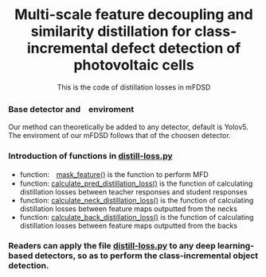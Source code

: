 <h1 align="center">Multi-scale feature decoupling and similarity distillation for class-incremental defect detection of photovoltaic cells</h1>
<p align="center">
This is the code of distillation losses in mFDSD
</p>

### Base detector and　enviroment
Our method can theoretically be added to any detector, default is Yolov5. The enviroment of our mFDSD follows that of the choosen detector.

### Introduction of functions in [distill-loss.py](https://github.com/wsjxdy/mFDSD/blob/master/distill-loss.py)
* function:　[mask_feature()](https://github.com/wsjxdy/mFDSD/blob/master/distill-loss.py) is the function to perform MFD
* function: [calculate_pred_distillation_loss()](https://github.com/wsjxdy/mFDSD/blob/master/distill-loss.py) is the function of calculating distillation losses between teacher responses and student responses
* function: [calculate_neck_distillation_loss()](https://github.com/wsjxdy/mFDSD/blob/master/distill-loss.py) is the function of calculating distillation losses between feature maps outputted from the necks
* function: [calculate_back_distillation_loss()](https://github.com/wsjxdy/mFDSD/blob/master/distill-loss.py) is the function of calculating distillation losses between feature maps outputted from the backs
### Readers can apply the file [distill-loss.py](https://github.com/wsjxdy/mFDSD/blob/master/distill-loss.py) to any deep learning-based detectors, so as to perform the class-incremental object detection.
 
